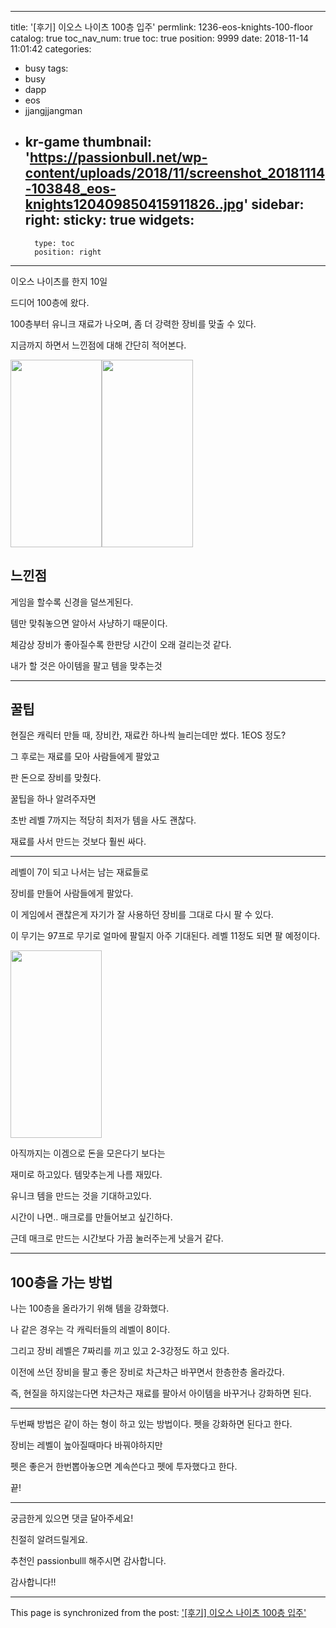 
---
title: '[후기] 이오스 나이츠 100층 입주'
permlink: 1236-eos-knights-100-floor
catalog: true
toc_nav_num: true
toc: true
position: 9999
date: 2018-11-14 11:01:42
categories:
- busy
tags:
- busy
- dapp
- eos
- jjangjjangman
- kr-game
thumbnail: 'https://passionbull.net/wp-content/uploads/2018/11/screenshot_20181114-103848_eos-knights120409850415911826..jpg'
sidebar:
    right:
        sticky: true
widgets:
    -
        type: toc
        position: right
---


<p>이오스 나이츠를 한지 10일</p>
<p>드디어 100층에 왔다.</p>
<p>100층부터 유니크 재료가 나오며, 좀 더 강력한 장비를 맞출 수 있다.</p>
<p>지금까지 하면서 느낀점에 대해 간단히 적어본다.</p>
<p><img class="wp-image-1232 size-medium alignnone" src="https://passionbull.net/wp-content/uploads/2018/11/screenshot_20181114-103848_eos-knights120409850415911826..jpg" width="146" height="300" data-temp-aztec-id="b32a5ea1-3284-47db-b7e1-6ec50d4078f0" srcset="![](https://passionbull.net/wp-content/uploads/2018/11/screenshot_20181114-103848_eos-knights120409850415911826..jpg) 1080w, ![](https://passionbull.net/wp-content/uploads/2018/11/screenshot_20181114-103848_eos-knights120409850415911826.-146x300.jpg) 146w, ![](https://passionbull.net/wp-content/uploads/2018/11/screenshot_20181114-103848_eos-knights120409850415911826.-768x1579.jpg) 768w, ![](https://passionbull.net/wp-content/uploads/2018/11/screenshot_20181114-103848_eos-knights120409850415911826.-498x1024.jpg) 498w" sizes="(max-width: 146px) 100vw, 146px" /><img class="wp-image-1233 size-medium alignnone" src="https://passionbull.net/wp-content/uploads/2018/11/screenshot_20181114-103927_eos-knights7264205418485430990..jpg" width="146" height="300" srcset="![](https://passionbull.net/wp-content/uploads/2018/11/screenshot_20181114-103927_eos-knights7264205418485430990..jpg) 1080w, ![](https://passionbull.net/wp-content/uploads/2018/11/screenshot_20181114-103927_eos-knights7264205418485430990.-146x300.jpg) 146w, ![](https://passionbull.net/wp-content/uploads/2018/11/screenshot_20181114-103927_eos-knights7264205418485430990.-768x1579.jpg) 768w, ![](https://passionbull.net/wp-content/uploads/2018/11/screenshot_20181114-103927_eos-knights7264205418485430990.-498x1024.jpg) 498w" sizes="(max-width: 146px) 100vw, 146px" /></p>
<h2>느낀점</h2>
<p>게임을 할수록 신경을 덜쓰게된다.</p>
<p>템만 맞춰놓으면 알아서 사냥하기 때문이다.</p>
<p>체감상 장비가 좋아질수록 한판당 시간이 오래 걸리는것 같다.</p>
<p>내가 할 것은 아이템을 팔고 템을 맞추는것</p>
<hr />
<h2>꿀팁</h2>
<p>현질은 캐릭터 만들 때, 장비칸, 재료칸 하나씩 늘리는데만 썼다. 1EOS 정도?</p>
<p>그 후로는 재료를 모아 사람들에게 팔았고</p>
<p>판 돈으로 장비를 맞췄다.</p>
<p>꿀팁을 하나 알려주자면</p>
<p>초반 레벨 7까지는 적당히 최저가 템을 사도 괜찮다.</p>
<p>재료를 사서 만드는 것보다 훨씬 싸다.</p>
<hr />
<p>레벨이 7이 되고 나서는 남는 재료들로</p>
<p>장비를 만들어 사람들에게 팔았다.</p>
<p>이 게임에서 괜찮은게 자기가 잘 사용하던 장비를 그대로 다시 팔 수 있다.</p>
<p>이 무기는 97프로 무기로 얼마에 팔릴지 아주 기대된다. 레벨 11정도 되면 팔 예정이다.</p>
<p><img class="size-medium alignnone wp-image-1235" src="https://passionbull.net/wp-content/uploads/2018/11/screenshot_20181114-182442_eos-knights7494266306286674543..jpg" width="146" height="300" srcset="![](https://passionbull.net/wp-content/uploads/2018/11/screenshot_20181114-182442_eos-knights7494266306286674543..jpg) 1080w, ![](https://passionbull.net/wp-content/uploads/2018/11/screenshot_20181114-182442_eos-knights7494266306286674543.-146x300.jpg) 146w, ![](https://passionbull.net/wp-content/uploads/2018/11/screenshot_20181114-182442_eos-knights7494266306286674543.-768x1579.jpg) 768w, ![](https://passionbull.net/wp-content/uploads/2018/11/screenshot_20181114-182442_eos-knights7494266306286674543.-498x1024.jpg) 498w" sizes="(max-width: 146px) 100vw, 146px" /></p>
<p>아직까지는 이겜으로 돈을 모은다기 보다는</p>
<p>재미로 하고있다. 템맞추는게 나름 재밌다.</p>
<p>유니크 템을 만드는 것을 기대하고있다.</p>
<p>시간이 나면.. 매크로를 만들어보고 싶긴하다.</p>
<p>근데 매크로 만드는 시간보다 가끔 눌러주는게 낫을거 같다.</p>
<hr />
<h2>100층을 가는 방법</h2>
<p>나는 100층을 올라가기 위해 템을 강화했다.</p>
<p>나 같은 경우는 각 캐릭터들의 레벨이 8이다.</p>
<p>그리고 장비 레벨은 7짜리를 끼고 있고 2-3강정도 하고 있다.</p>
<p>이전에 쓰던 장비을 팔고 좋은 장비로 차근차근 바꾸면서 한층한층 올라갔다.</p>
<p>즉, 현질을 하지않는다면 차근차근 재료를 팔아서 아이템을 바꾸거나 강화하면 된다.</p>
<hr />
<p>두번째 방법은 같이 하는 형이 하고 있는 방법이다. 펫을 강화하면 된다고 한다.</p>
<p>장비는 레벨이 높아질때마다 바꿔야하지만</p>
<p>펫은 좋은거 한번뽑아놓으면 계속쓴다고 펫에 투자했다고 한다.</p>
<p>끝!</p>
<hr />
<p>궁금한게 있으면 댓글 달아주세요!</p>
<p>친절히 알려드릴게요.</p>
<p>추천인 passionbulll 해주시면 감사합니다.</p>
<p>감사합니다!!</p>


- - -

This page is synchronized from the post: ['[후기] 이오스 나이츠 100층 입주'](https://steemit.com/@jacobyu/1236-eos-knights-100-floor)
